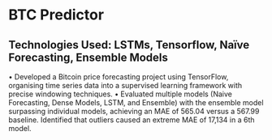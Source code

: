 # BTC Predictor

## Technologies Used: LSTMs, Tensorflow, Naïve Forecasting, Ensemble Models

• Developed a Bitcoin price forecasting project using TensorFlow, organising time series data into a supervised learning framework with precise windowing techniques.
• Evaluated multiple models (Naive Forecasting, Dense Models, LSTM, and Ensemble) with the ensemble model surpassing individual models, achieving an MAE of 565.04 versus a 567.99 baseline. Identified that outliers caused an extreme MAE of 17,134 in a 6th model.
